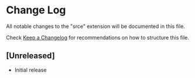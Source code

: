 # Change Log

All notable changes to the "srce" extension will be documented in this file.

Check [Keep a Changelog](http://keepachangelog.com/) for recommendations on how to structure this file.

## [Unreleased]

- Initial release